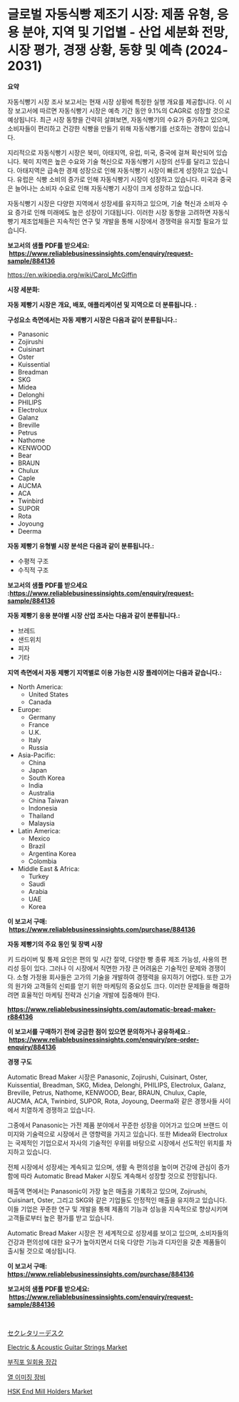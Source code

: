 <p><h1>글로벌 자동식빵 제조기 시장: 제품 유형, 응용 분야, 지역 및 기업별 - 산업 세분화 전망, 시장 평가, 경쟁 상황, 동향 및 예측 (2024-2031)</h1></p><p><strong>요약</strong></p>
<p><p>자동식빵기 시장 조사 보고서는 현재 시장 상황에 특정한 실행 개요를 제공합니다. 이 시장 보고서에 따르면 자동식빵기 시장은 예측 기간 동안 9.1%의 CAGR로 성장할 것으로 예상됩니다. 최근 시장 동향을 간략히 살펴보면, 자동식빵기의 수요가 증가하고 있으며, 소비자들이 편리하고 건강한 식빵을 만들기 위해 자동식빵기를 선호하는 경향이 있습니다.</p><p>지리적으로 자동식빵기 시장은 북미, 아태지역, 유럽, 미국, 중국에 걸쳐 확산되어 있습니다. 북미 지역은 높은 수요와 기술 혁신으로 자동식빵기 시장의 선두를 달리고 있습니다. 아태지역은 급속한 경제 성장으로 인해 자동식빵기 시장이 빠르게 성장하고 있습니다. 유럽은 식빵 소비의 증가로 인해 자동식빵기 시장이 성장하고 있습니다. 미국과 중국은 늘어나는 소비자 수요로 인해 자동식빵기 시장이 크게 성장하고 있습니다.</p><p>자동식빵기 시장은 다양한 지역에서 성장세를 유지하고 있으며, 기술 혁신과 소비자 수요 증가로 인해 미래에도 높은 성장이 기대됩니다. 이러한 시장 동향을 고려하면 자동식빵기 제조업체들은 지속적인 연구 및 개발을 통해 시장에서 경쟁력을 유지할 필요가 있습니다.</p></p>
<p><strong>보고서의 샘플 PDF를 받으세요: &nbsp;<a href="https://www.reliablebusinessinsights.com/enquiry/request-sample/884136">https://www.reliablebusinessinsights.com/enquiry/request-sample/884136</a></strong></p>
<p><a href="https://en.wikipedia.org/wiki/Carol_McGiffin">https://en.wikipedia.org/wiki/Carol_McGiffin</a></p>
<p><strong>시장 세분화:</strong></p>
<p><strong> 자동 제빵기 시장은 개요, 배포, 애플리케이션 및 지역으로 더 분류됩니다. :</strong></p>
<p><strong>구성요소 측면에서는 자동 제빵기 시장은 다음과 같이 분류됩니다.:</strong></p>
<p><ul><li>Panasonic</li><li>Zojirushi</li><li>Cuisinart</li><li>Oster</li><li>Kuissential</li><li>Breadman</li><li>SKG</li><li>Midea</li><li>Delonghi</li><li>PHILIPS</li><li>Electrolux</li><li>Galanz</li><li>Breville</li><li>Petrus</li><li>Nathome</li><li>KENWOOD</li><li>Bear</li><li>BRAUN</li><li>Chulux</li><li>Caple</li><li>AUCMA</li><li>ACA</li><li>Twinbird</li><li>SUPOR</li><li>Rota</li><li>Joyoung</li><li>Deerma</li></ul></p>
<p><strong> 자동 제빵기 유형별 시장 분석은 다음과 같이 분류됩니다.:</strong></p>
<p><ul><li>수평적 구조</li><li>수직적 구조</li></ul></p>
<p><strong>보고서의 샘플 PDF를 받으세요 :<a href="https://www.reliablebusinessinsights.com/enquiry/request-sample/884136">https://www.reliablebusinessinsights.com/enquiry/request-sample/884136</a></strong></p>
<p><strong> 자동 제빵기 응용 분야별 시장 산업 조사는 다음과 같이 분류됩니다.:</strong></p>
<p><ul><li>브레드</li><li>샌드위치</li><li>피자</li><li>기타</li></ul></p>
<p><strong>지역 측면에서 자동 제빵기 지역별로 이용 가능한 시장 플레이어는 다음과 같습니다.:</strong></p>
<p><ul>
    <li>
        North America:
        <ul>
            <li>United States</li>
            <li>Canada</li>
        </ul>
    </li>
    <li>
        Europe:
        <ul>
            <li>Germany</li>
            <li>France</li>
            <li>U.K.</li>
            <li>Italy</li>
            <li>Russia</li>
        </ul>
    </li>
    <li>
        Asia-Pacific:
        <ul>
            <li>China</li>
            <li>Japan</li>
            <li>South Korea</li>
            <li>India</li>
            <li>Australia</li>
            <li>China Taiwan</li>
            <li>Indonesia</li>
            <li>Thailand</li>
            <li>Malaysia</li>
        </ul>
    </li>
    <li>
        Latin America:
        <ul>
            <li>Mexico</li>
            <li>Brazil</li>
            <li>Argentina Korea</li>
            <li>Colombia</li>
        </ul>
    </li>
    <li>
        Middle East & Africa:
        <ul>
            <li>Turkey</li>
            <li>Saudi</li>
            <li>Arabia</li>
            <li>UAE</li>
            <li>Korea</li>
        </ul>
    </li>
    </ul></p>
<p><strong>이 보고서 구매: &nbsp;<a href="https://www.reliablebusinessinsights.com/purchase/884136">https://www.reliablebusinessinsights.com/purchase/884136</a></strong></p>
<p><strong>자동 제빵기의 주요 동인 및 장벽 시장</strong></p>
<p><p>키 드라이버 및 통제 요인은 편의 및 시간 절약, 다양한 빵 종류 제조 가능성, 사용의 편리성 등이 있다. 그러나 이 시장에서 직면한 가장 큰 어려움은 기술적인 문제와 경쟁이다. 소형 가정용 회사들은 고가의 기술을 개발하여 경쟁력을 유지하기 어렵다. 또한 고가의 원가와 고객들의 신뢰를 얻기 위한 마케팅의 중요성도 크다. 이러한 문제들을 해결하려면 효율적인 마케팅 전략과 신기술 개발에 집중해야 한다.</p></p>
<p><strong><a href="https://www.reliablebusinessinsights.com/automatic-bread-maker-r884136">https://www.reliablebusinessinsights.com/automatic-bread-maker-r884136</a></strong></p>
<p><strong>이 보고서를 구매하기 전에 궁금한 점이 있으면 문의하거나 공유하세요.: &nbsp;<a href="https://www.reliablebusinessinsights.com/enquiry/pre-order-enquiry/884136">https://www.reliablebusinessinsights.com/enquiry/pre-order-enquiry/884136</a></strong></p>
<p><strong>경쟁 구도</strong></p>
<p><p>Automatic Bread Maker 시장은 Panasonic, Zojirushi, Cuisinart, Oster, Kuissential, Breadman, SKG, Midea, Delonghi, PHILIPS, Electrolux, Galanz, Breville, Petrus, Nathome, KENWOOD, Bear, BRAUN, Chulux, Caple, AUCMA, ACA, Twinbird, SUPOR, Rota, Joyoung, Deerma와 같은 경쟁사들 사이에서 치열하게 경쟁하고 있습니다. </p><p>그중에서 Panasonic는 가전 제품 분야에서 꾸준한 성장을 이어가고 있으며 브랜드 이미지와 기술력으로 시장에서 큰 영향력을 가지고 있습니다. 또한 Midea와 Electrolux는 국제적인 기업으로서 자사의 기술적인 우위를 바탕으로 시장에서 선도적인 위치를 차지하고 있습니다. </p><p>전체 시장에서 성장세는 계속되고 있으며, 생활 속 편의성을 높이며 건강에 관심이 증가함에 따라 Automatic Bread Maker 시장도 계속해서 성장할 것으로 전망됩니다. </p><p>매출액 면에서는 Panasonic이 가장 높은 매출을 기록하고 있으며, Zojirushi, Cuisinart, Oster, 그리고 SKG와 같은 기업들도 안정적인 매출을 유지하고 있습니다. 이들 기업은 꾸준한 연구 및 개발을 통해 제품의 기능과 성능을 지속적으로 향상시키며 고객들로부터 높은 평가를 받고 있습니다. </p><p>Automatic Bread Maker 시장은 전 세계적으로 성장세를 보이고 있으며, 소비자들의 건강과 편의성에 대한 요구가 높아지면서 더욱 다양한 기능과 디자인을 갖춘 제품들이 출시될 것으로 예상됩니다.</p></p>
<p><strong>이 보고서 구매: &nbsp; <a href="https://www.reliablebusinessinsights.com/purchase/884136">https://www.reliablebusinessinsights.com/purchase/884136</a></strong></p>
<p><strong>보고서의 샘플 PDF를 받으세요: &nbsp;<a href="https://www.reliablebusinessinsights.com/enquiry/request-sample/884136">https://www.reliablebusinessinsights.com/enquiry/request-sample/884136</a></strong><strong></strong></p>
<p>&nbsp;</p>
<p><p><a href="https://github.com/DanykaKilback/Market-Research-Report-List-2/blob/main/1961086185877.md">セクレタリーデスク</a></p><p><a href="https://github.com/lubmix/Market-Research-Report-List-3/blob/main/electric-acoustic-guitar-strings-market.md">Electric & Acoustic Guitar Strings Market</a></p><p><a href="https://github.com/LuckeyCorbin/Market-Research-Report-List-1/blob/main/19056301222.md">부직포 일회용 장갑</a></p><p><a href="https://github.com/shampaakter36/Market-Research-Report-List-1/blob/main/45102401221.md">열 이미징 장비</a></p><p><a href="https://github.com/Hazelklievgspy6vdcsmu106w/Market-Research-Report-List-3/blob/main/hsk-end-mill-holders-market.md">HSK End Mill Holders Market</a></p></p>
